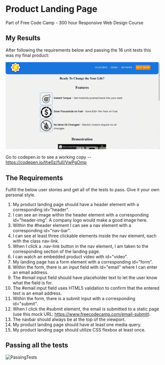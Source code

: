 # Product Landing Page
Part of Free Code Camp - 300 hour Responsive Web Design Course

## My Results
After following the requirements below and passing the 16 unit tests this was my final product: 

![LandingPageGif](https://github.com/The0z/ProductLandingPage2021/blob/main/imgs/webpageV2.gif "Product Landing Page")

Go to codepen.io to see a working copy -- https://codepen.io/the0z/full/VwPgOmp

## The Requirements
Fulfill the below user stories and get all of the tests to pass. Give it your own personal style.

1. My product landing page should have a header element with a corresponding id="header".
2. I can see an image within the header element with a corresponding id="header-img". A company logo would make a good image here.
3. Within the #header element I can see a nav element with a corresponding id="nav-bar".
4. I can see at least three clickable elements inside the nav element, each with the class nav-link.
5. When I click a .nav-link button in the nav element, I am taken to the corresponding section of the landing page.
6. I can watch an embedded product video with id="video".
7. My landing page has a form element with a corresponding id="form".
8. Within the form, there is an input field with id="email" where I can enter an email address.
9. The #email input field should have placeholder text to let the user know what the field is for.
10. The #email input field uses HTML5 validation to confirm that the entered text is an email address.
11. Within the form, there is a submit input with a corresponding id="submit".
12. When I click the #submit element, the email is submitted to a static page (use this mock URL: https://www.freecodecamp.com/email-submit).
13. The navbar should always be at the top of the viewport.
14. My product landing page should have at least one media query.
15. My product landing page should utilize CSS flexbox at least once.

## Passing all the tests
![PassingTests](https://github.com/The0z/ProductLandingPage2021/blob/main/imgs/TestResults.gif "Passing Tests Landing Page")
